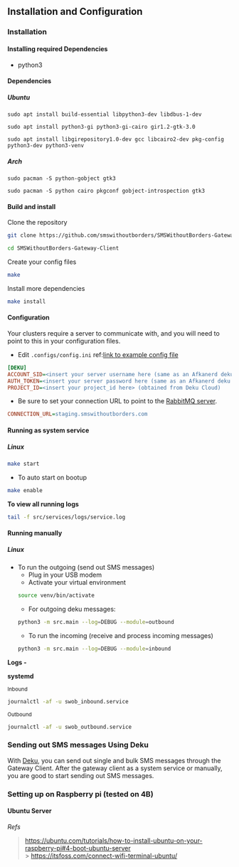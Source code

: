 ## <a name="cluster_outgoing_sms"></a> Installation and Configuration

### Installation

#### Installing required Dependencies

- python3

#### Dependencies

##### Ubuntu

`sudo apt install build-essential libpython3-dev libdbus-1-dev`

`sudo apt install python3-gi python3-gi-cairo gir1.2-gtk-3.0`

`sudo apt install libgirepository1.0-dev gcc libcairo2-dev pkg-config python3-dev python3-venv`

##### Arch

`sudo pacman -S python-gobject gtk3`

`sudo pacman -S python cairo pkgconf gobject-introspection gtk3`

#### Build and install

<p>Clone the repository</p>

```bash
git clone https://github.com/smswithoutborders/SMSWithoutBorders-Gateway-Client.git
```

```bash
cd SMSWithoutBorders-Gateway-Client
```

<p>Create your config files</p>

```bash
make
```

<p>Install more dependencies</p>

```bash
make install
```

#### Configuration

<p>
Your clusters require a server to communicate with, and you will need to point to this in your configuration files.</p>

- Edit `.configs/config.ini`
  ref:[link to example config file](.configs/example.config.ini)

```ini
[DEKU]
ACCOUNT_SID=<insert your server username here (same as an Afkanerd deku account_sid)>
AUTH_TOKEN=<insert your server password here (same as an Afkanerd deku auth_token)>
PROJECT_ID=<insert your project_id here> (obtained from Deku Cloud)
```

- Be sure to set your connection URL to point to the
  [RabbitMQ server](https://staging.smswithoutborders.com:15671).

```ini
CONNECTION_URL=staging.smswithoutborders.com
```

#### Running as system service

##### Linux

```bash
make start
```

- To auto start on bootup

```bash
make enable
```

<b>To view all running logs</b>

```bash
tail -f src/services/logs/service.log
```

#### Running manually

##### Linux

- To run the outgoing (send out SMS messages)
  - Plug in your USB modem
  - Activate your virtual environment
  ```bash
  source venv/bin/activate
  ```
  - For outgoing deku messages:
  ```bash
  python3 -m src.main --log=DEBUG --module=outbound
  ```
  - To run the incoming (receive and process incoming messages)
  ```bash
  python3 -m src.main --log=DEBUG --module=inbound
  ```

<b>Logs - </b>

**systemd**

<small>Inbound</small>

```bash
journalctl -af -u swob_inbound.service
```

<small>Outbound</small>

```bash
journalctl -af -u swob_outbound.service
```

### Sending out SMS messages Using Deku

With [Deku](https://github.com/Afkanerd/Deku-Cloud/blob/main/docs/api_v1.md),
you can send out single and bulk SMS messages through the Gateway Client. After
the gateway client as a system service or manually, you are good to start
sending out SMS messages.

### Setting up on Raspberry pi (tested on 4B)

#### Ubuntu Server

_Refs_

> https://ubuntu.com/tutorials/how-to-install-ubuntu-on-your-raspberry-pi#4-boot-ubuntu-server<br> >
> https://itsfoss.com/connect-wifi-terminal-ubuntu/
